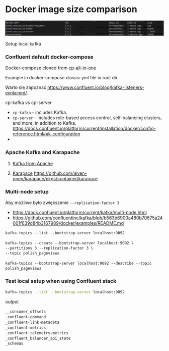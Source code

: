 # Docker image size comparison 
![image](docker_image_size.png)

 Setup local kafka
### Confluent default docker-compose

Docker-compose cloned from [cp-all-in-one](https://github.com/confluentinc/cp-all-in-one/tree/7.5.0-post/cp-all-in-one-kraft)

Example in docker-compose.classic.yml file in root dir.

Warto się zapoznać https://www.confluent.io/blog/kafka-listeners-explained/.

cp-kafka vs cp-server
- `cp-kafka` - includes Kafka.
- `cp-server` - includes role-based access control, self-balancing clusters, and more, in addition to Kafka.
  https://docs.confluent.io/platform/current/installation/docker/config-reference.html#ak-configuration
- 
### Apache Kafka and Karapache
1. [Kafka from Apache](https://github.com/apache/kafka/blob/trunk/docker/examples/README.md)

2. [Karapace](https://github.com/Aiven-Open/karapace/blob/main/container/compose.yml)
https://github.com/aiven-open/karapace/pkgs/container/karapace

### Multi-node setup
Aby możliwe było zwiększenie `--replication-factor 3`
- https://docs.confluent.io/platform/current/kafka/multi-node.html
- https://github.com/confluentinc/kafka/blob/b563b6900a480b70675a24001f639d84b3167989/docker/examples/README.md

```shell
kafka-topics --list --bootstrap-server localhost:9092

kafka-topics --create --bootstrap-server localhost:9092 \
--partitions 3 --replication-factor 3 \
--topic polish_pageviews

kafka-topics --bootstrap-server localhost:9092 --describe --topic polish_pageviews
```
### Test local setup when using Confluent stack
```sh
kafka-topics --list --bootstrap-server localhost:9092
```
output
```sh
__consumer_offsets
_confluent-command
_confluent-link-metadata
_confluent-metrics
_confluent-telemetry-metrics
_confluent_balancer_api_state
_schemas
```
